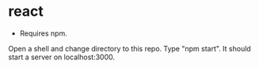# react
- Requires npm.

Open a shell and change directory to this repo.
Type "npm start".
It should start a server on localhost:3000.
